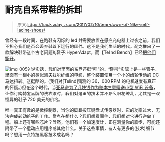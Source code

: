# 耐克自系带鞋的拆卸

> 原文:[https://hack aday . com/2017/02/16/tear-down-of-Nike-self-lacing-shoes/](https://hackaday.com/2017/02/16/teardown-of-nike-self-lacing-shoes/)

曾经有一段时间，在跑鞋有闪烁的 led 并需要放置在感应充电器上过夜之前，我们不担心我们是否会丢弃鞋跟下运行的固件。这不是我们生活的时代。耐克推出了一款解决鞋带这个古老问题的鞋子:HyperAdapt。而【Telind Bench】已经[把他们撕开](http://mindtribe.com/2017/02/nike-hyperadapt-teardown/)。

[![img_0059](../Images/7c1668be02c0b02af9621d24788f12bb.png)](https://hackaday.com/wp-content/uploads/2017/02/img_0059.jpg) 说实话，我们对里面的东西还挺“咩”的。“鞋带”实际上是一些管子，里面有一根小的类似凯夫拉尔纤维的电缆，整个装置使用一个小的齿轮传动的 DC 马达扭转。这挺酷的。(我们对[Telind]猜测的 36，000 RPM 的电机速度有真正的怀疑。)但在这个时代，当[亚马逊为了几块钱作为赔本生意赠送小型 WiFi 设备](http://hackaday.com/2017/02/02/33c3-hunz-deconstructs-the-amazon-dash-button/)，让你订购特定品牌的洗衣液时，我们对这里的技术并不那么眼花缭乱，尤其是一双怪异的鞋子 720 美元的价格。

唯一真正有趣的是微控制器，当你的脚跟按压键盘式传感器时，它的功率过大，无法完成转动轮子的工作。耐克在想什么？我们想看固件，我们想对它进行逆向工程。船上还有哪些芯片？当然，他们有一个加速度计，正在测量你的脚步，可能还附带了一个运动应用程序或其他什么。关于这些事情，有人有更多的(技术)细节吗？想用一点特技黑客技术成名吗？